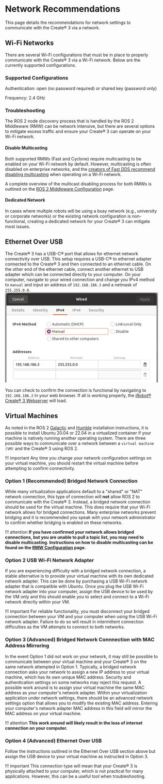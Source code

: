 # Network Recommendations
This page details the recommendations for network settings to communicate with the Create® 3 via a network. 

## Wi-Fi Networks
There are several Wi-Fi configurations that must be in place to properly communicate with the Create® 3 via a Wi-Fi network. Below are the currently supported configurations. 

### Supported Configurations
Authentication: open (no password required) or shared key (password only) 

Frequency: 2.4 GHz

### Troubleshooting
The ROS 2 node discovery process that is handled by the ROS 2 Middleware (RMW) can be network intensive, but there are several options to mitigate excess traffic and ensure your Create® 3 can operate on your Wi-Fi network. 

#### Disable Multicasting
Both supported RMWs (Fast and Cyclone) require multicasting to be enabled on your Wi-Fi network by default. However, multicasting is often disabled on enterprise networks, and the [creators of Fast DDS recommend disabling multicasting](https://fast-dds.docs.eprosima.com/en/latest/fastdds/use_cases/well_known_deployments/well_known_deployments.html) when operating on a Wi-Fi network.   

A complete overview of the multicast disabling process for both RMWs is outlined on the [ROS 2 Middleware Configuration](../xml-config) page. 

#### Dedicated Network
In cases where multiple robots will be using a busy network (e.g., university or corporate networks) or the existing network configuration is non-functional, creating a dedicated network for your Create® 3 can mitigate most issues. 

## Ethernet Over USB
The Create® 3 has a USB-C® port that allows for ethernet network connectivity over USB. This setup requires a USB-C® to ethernet adapter connected to the Create® 3 and then connected to an ethernet cable. On the other end of the ethernet cable, connect another ethernet to USB adapter which can be connected directly to your computer. On your computer, navigate to your wired connection and change you IPv4 method to `manual` and input an address of `192.168.186.3` and a netmask of `255.255.0.0`. 
![Ethernet Over USB Network Configuration](data/ethoverusb.png "Ethernet Over USB Configuration")

You can check to confirm the connection is functional by navigating to `192.168.186.2` in your web browser. If all is working properly, the [iRobot® Create® 3 Webserver](https://iroboteducation.github.io/create3_docs/webserver/overview/) will load. 


## Virtual Machines
As noted in the ROS 2 [Galactic](../ubuntu2004) and [Humble](../ubuntu2204) installation instructions, it is possible to install Ubuntu 20.04 or 22.04 in a virtualized container if your machine is natively running another operating system. There are three possible ways to communicate over a network between a `virtual machine (VM)` and the Create® 3 using ROS 2. 

!!! important
    Any time you change your network configuration settings on your virtual machine, you should restart the virtual machine before attempting to confirm connectivity.

### Option 1 (Recommended) Bridged Network Connection
While many virtualization applications default to a "shared" or "NAT" network connection, this type of connection will **not** allow ROS 2 to communicate with the Create® 3. Instead, a bridged network connection should be used for the virtual machine. This does require that your Wi-Fi network allows for bridged connections. Many enterprise networks prevent bridging and it is recommended you speak with your network administrator to confirm whether bridging is enabled on these networks. 

!!! attention
    **If you have confirmed your network allows bridged connections, but you are unable to pull a topic list, you may need to disable multicasting. Instructions on how to disable multicasting can be found on the [RMW Configuration](../xml-config) page.**

### Option 2 USB Wi-Fi Network Adapter
If you are experiencing difficulty with a bridged network connection, a stable alternative is to provide your virtual machine with its own dedicated network adapter. This can be done by purchasing a USB Wi-Fi network adapter that is compatible with Ubuntu. Once you plug the USB Wi-Fi network adapter into your computer, assign the USB device to be used by the VM only and this should enable you to select and connect to a Wi-Fi network directly within your VM.

!!! important
    For reliable functionality, you must disconnect your bridged connection between your VM and your computer when using the USB Wi-Fi network adapter. Failure to do so will result in intermittent connection difficulties as the VM attempts to connect to both networks. 

### Option 3 (Advanced) Bridged Network Connnection with MAC Address Mirroring
In the event Option 1 did not work on your network, it may still be possible to communicate between your virtual machine and your Create® 3 on the same network attempted in Option 1. Typically, a bridged network connection asks your network to assign a new IP address to your virtual machine, which has its own unique MAC address. Security and authentication settings on some networks may reject this request. A possible work around is to assign your virtual machine the same MAC address as your computer's network adapter. Within your virtualization application under network settings, there should be an advanced network settings option that allows you to modify the existing MAC address. Entering your computer's network adapter MAC address in this field will mirror the MAC address on your virtual machine. 

!!! attention
    **This work around will likely result in the loss of internet connection on your computer.**

### Option 4 (Advanced) Ethernet Over USB
Follow the instructions outlined in the Ethernet Over USB section above but assign the USB device to your virtual machine as instructed in Option 3. 

!!! important
    This connection type will mean that your Create® 3 is physically attached to your computer, which is not practical for many applications. However, this can be a useful tool when troubleshooting. 


